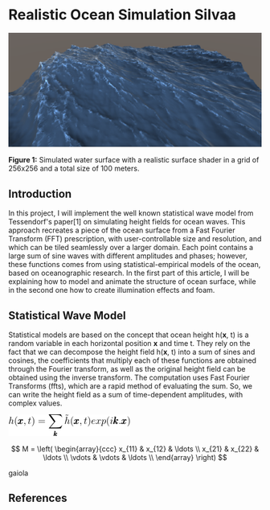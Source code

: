 <script src="https://cdn.mathjax.org/mathjax/latest/MathJax.js?config=TeX-AMS-MML_HTMLorMML" type="text/javascript"></script>

# Realistic Ocean Simulation Silvaa
![overview](img/overview.png)

**Figure 1:** Simulated water surface with a realistic surface shader in a grid of 256x256 and a total size of 100 meters. 

## Introduction
In this project, I will implement the well known statistical wave model from Tessendorf's paper[1] on simulating height fields for ocean waves.
This approach recreates a piece of the ocean surface from a Fast Fourier Transform (FFT) prescription, with user-controllable size and resolution, and which can be tiled seamlessly over a larger domain.
Each point contains a large sum of sine waves with different amplitudes and phases; however, these functions comes from using statistical-empirical models of the ocean, based on oceanographic research. 
In the first part of this article, I will be explaining how to model and animate the structure of ocean surface, while in the second one how to create illumination effects and foam. 

## Statistical Wave Model
Statistical models are based on the concept that ocean height h(**x**, t) is a random variable in each horizontal position **x** and time t.  They rely on the fact that we can decompose the height field h(**x**, t) into a sum of sines and cosines, the coefficients that multiply each of these functions are obtained through the Fourier transform, as well as the original height field can be obtained using the inverse transform. The computation uses Fast Fourier Transforms (ffts), which are a rapid method of evaluating the sum.
So, we can write the height field as a sum of time-dependent amplitudes, with complex values.

![](img/eq1.png)

$$
M = \left( \begin{array}{ccc}
x_{11} & x_{12} & \ldots \\
x_{21} & x_{22} & \ldots \\
\vdots & \vdots & \ldots \\
\end{array} \right)
$$

gaiola

## References
